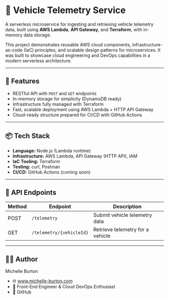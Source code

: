 # 🚗 Vehicle Telemetry Service

A serverless microservice for ingesting and retrieving vehicle telemetry data, built using **AWS Lambda**, **API Gateway**, and **Terraform**, with in-memory data storage.

This project demonstrates reusable AWS cloud components, infrastructure-as-code (IaC) principles, and scalable design patterns for microservices. It was built to showcase cloud engineering and DevOps capabilities in a modern serverless architecture.

---

## 🔧 Features

- RESTful API with `POST` and `GET` endpoints
- In-memory storage for simplicity (DynamoDB ready)
- Infrastructure fully managed with Terraform
- Fast, scalable deployment using AWS Lambda + HTTP API Gateway
- Cloud-ready structure prepared for CI/CD with GitHub Actions

---

## 📦 Tech Stack

- **Language:** Node.js (Lambda runtime)
- **Infrastructure:** AWS Lambda, API Gateway (HTTP API), IAM
- **IaC Tooling:** Terraform
- **Testing:** curl, Postman
- **CI/CD:** GitHub Actions (coming soon)

---

## 🚀 API Endpoints

| Method | Endpoint                        | Description                      |
|--------|----------------------------------|----------------------------------|
| POST   | `/telemetry`                    | Submit vehicle telemetry data    |
| GET    | `/telemetry/{vehicleId}`        | Retrieve telemetry for a vehicle |

---

## 👩‍💻 Author

Michelle Burton
- 🌐 www.michelle-burton.com
- 💼 Front-End Engineer & Cloud DevOps Enthusiast
- 📁 GitHub



